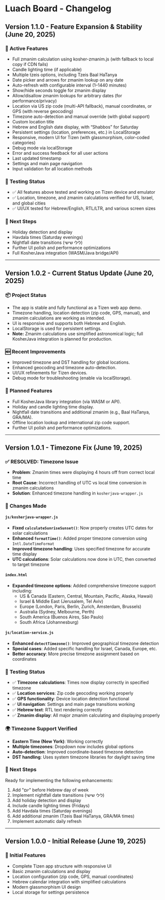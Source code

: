 # Luach Board - Changelog

## Version 1.1.0 - Feature Expansion & Stability (June 20, 2025)

### 🚀 **Active Features**
- Full zmanim calculation using kosher-zmanim.js (with fallback to local copy if CDN fails)
- Candle lighting time (if applicable)
- Multiple tzeis options, including Tzeis Baal HaTanya
- Date picker and arrows for zmanim lookup on any date
- Auto-refresh with configurable interval (1–1440 minutes)
- Show/hide seconds toggle for zmanim display
- Allow/disallow zmanim lookups for arbitrary dates (for performance/privacy)
- Location via US zip code (multi-API fallback), manual coordinates, or GPS (with reverse geocoding)
- Timezone auto-detection and manual override (with global support)
- Custom location title
- Hebrew and English date display, with “Shabbos” for Saturday
- Persistent settings (location, preferences, etc.) in LocalStorage
- Responsive, modern UI for Tizen (with glassmorphism, color-coded categories)
- Debug mode via localStorage
- Error and success feedback for all user actions
- Last updated timestamp
- Settings and main page navigation
- Input validation for all location methods

### 🧪 **Testing Status**
- ✅ All features above tested and working on Tizen device and emulator
- ✅ Location, timezone, and zmanim calculations verified for US, Israel, and global cities
- ✅ UI/UX tested for Hebrew/English, RTL/LTR, and various screen sizes

### 🎯 **Next Steps**
- Holiday detection and display
- Havdala times (Saturday evenings)
- Nightfall date transitions (לילי שישי)
- Further UI polish and performance optimizations
- Full KosherJava integration (WASM/Java bridge/API)

---

## Version 1.0.2 - Current Status Update (June 20, 2025)

### 📦 **Project Status**
- The app is stable and fully functional as a Tizen web app demo.
- Timezone handling, location detection (zip code, GPS, manual), and zmanim calculations are working as intended.
- UI is responsive and supports both Hebrew and English.
- LocalStorage is used for persistent settings.
- **Note:** Zmanim calculations use simplified astronomical logic; full KosherJava integration is planned for production.

### 🆕 **Recent Improvements**
- Improved timezone and DST handling for global locations.
- Enhanced geocoding and timezone auto-detection.
- UI/UX refinements for Tizen devices.
- Debug mode for troubleshooting (enable via localStorage).

### 🚧 **Planned Features**
- Full KosherJava library integration (via WASM or API).
- Holiday and candle lighting time display.
- Nightfall date transitions and additional zmanim (e.g., Baal HaTanya, GRA/MA).
- Offline location lookup and international zip code support.
- Further UI polish and performance optimizations.

---

## Version 1.0.1 - Timezone Fix (June 19, 2025)

### ✅ **RESOLVED: Timezone Issue**
- **Problem**: Zmanim times were displaying 4 hours off from correct local time
- **Root Cause**: Incorrect handling of UTC vs local time conversion in zmanim calculations
- **Solution**: Enhanced timezone handling in `kosherjava-wrapper.js`

### 🔧 **Changes Made**

#### `js/kosherjava-wrapper.js`
- **Fixed `calculateSunriseSunset()`**: Now properly creates UTC dates for solar calculations
- **Enhanced `formatTime()`**: Added proper timezone conversion using `Intl.DateTimeFormat`
- **Improved timezone handling**: Uses specified timezone for accurate time display
- **UTC calculations**: Solar calculations now done in UTC, then converted to target timezone

#### `index.html`
- **Expanded timezone options**: Added comprehensive timezone support including:
  - US & Canada (Eastern, Central, Mountain, Pacific, Alaska, Hawaii)
  - Israel & Middle East (Jerusalem, Tel Aviv)
  - Europe (London, Paris, Berlin, Zurich, Amsterdam, Brussels)
  - Australia (Sydney, Melbourne, Perth)
  - South America (Buenos Aires, São Paulo)
  - South Africa (Johannesburg)

#### `js/location-service.js`
- **Enhanced `detectTimezone()`**: Improved geographical timezone detection
- **Special cases**: Added specific handling for Israel, Canada, Europe, etc.
- **Better accuracy**: More precise timezone assignment based on coordinates

### 🧪 **Testing Status**
- ✅ **Timezone calculations**: Times now display correctly in specified timezone
- ✅ **Location services**: Zip code geocoding working properly
- ✅ **GPS functionality**: Device location detection functional
- ✅ **UI navigation**: Settings and main page transitions working
- ✅ **Hebrew text**: RTL text rendering correctly
- ✅ **Zmanim display**: All major zmanim calculating and displaying properly

### 🌍 **Timezone Support Verified**
- **Eastern Time (New York)**: Working correctly
- **Multiple timezones**: Dropdown now includes global options
- **Auto-detection**: Improved coordinate-based timezone detection
- **DST handling**: Uses system timezone libraries for daylight saving time

### 🎯 **Next Steps** 
Ready for implementing the following enhancements:
1. Add "יום" before Hebrew day of week
2. Implement nightfall date transitions (לילי שישי)
3. Add holiday detection and display
4. Include candle lighting times (Fridays)
5. Add Havdala times (Saturday evenings)
6. Add additional zmanim (Tzeis Baal HaTanya, GRA/MA times)
7. Implement automatic daily refresh

---

## Version 1.0.0 - Initial Release (June 19, 2025)

### 🚀 **Initial Features**
- Complete Tizen app structure with responsive UI
- Basic zmanim calculations and display
- Location configuration (zip code, GPS, manual coordinates)
- Hebrew calendar integration with simplified calculations
- Modern glassmorphism UI design
- Local storage for settings persistence

